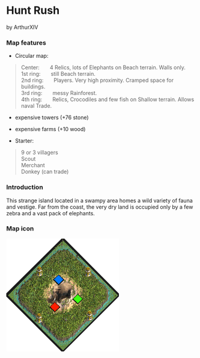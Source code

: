 # Hunt Rush
by ArthurXIV

### Map features
- Circular map:

>Center: &nbsp; &nbsp; &nbsp; 4 Relics, lots of Elephants on Beach terrain. Walls only.  
>1st ring: &nbsp; &nbsp; &nbsp; still Beach terrain.  
>2nd ring: &nbsp; &nbsp; &nbsp; Players. Very high proximity. Cramped space for buildings.  
>3rd ring: &nbsp; &nbsp; &nbsp; messy Rainforest.  
>4th ring: &nbsp; &nbsp; &nbsp; Relics, Crocodiles and few fish on Shallow terrain. Allows naval Trade.  

- expensive towers (+76 stone)
- expensive farms (+10 wood)

- Starter:

> 9 or 3 villagers  
> Scout  
> Merchant  
> Donkey (can trade)  

### Introduction
This strange island located in a swampy area homes a wild variety of fauna and
vestige. Far from the coast, the very dry land is occupied only by a few zebra
and a vast pack of elephants.

### Map icon
<img src="ArthurXIV_Hunt_Rush.png" alt="Hunt_Rush_icon" width="300" height="auto">